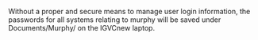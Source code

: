 Without a proper and secure means to manage user login information, the passwords for all systems relating to murphy will be saved under Documents/Murphy/ on the IGVCnew laptop.